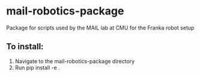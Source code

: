 # mail-robotics-package
Package for scripts used by the MAIL lab at CMU for the Franka robot setup

## To install:
1. Navigate to the mail-robotics-package directory
2. Run pip install -e .
